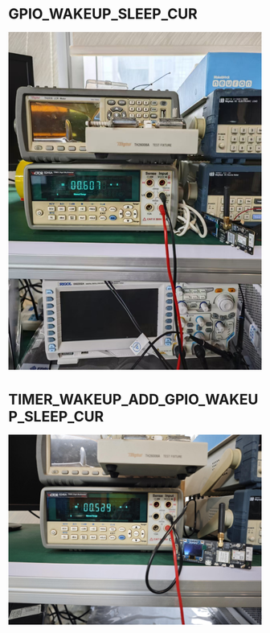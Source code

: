 
# GPIO_WAKEUP_SLEEP_CUR

![](./images/GPIO_WAKEUP_SLEEP_CUR.jpg)

# TIMER_WAKEUP_ADD_GPIO_WAKEUP_SLEEP_CUR

![](./images/TIMER_WAKEUP_ADD_GPIO_WAKEUP_SLEEP_CUR.jpg)

